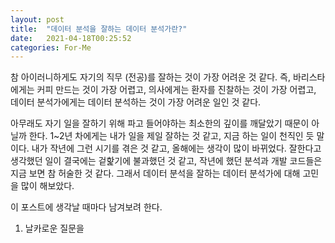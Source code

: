 ```yaml
---
layout: post
title:  "데이터 분석을 잘하는 데이터 분석가란?"
date:   2021-04-18T00:25:52
categories: For-Me
---
```


참 아이러니하게도 자기의 직무 (전공)를 잘하는 것이 가장 어려운 것 같다. 즉, 바리스타에게는 커피 만드는 것이 가장 어렵고, 의사에게는 환자를 진찰하는 것이 가장 어렵고, 데이터 분석가에게는 데이터 분석하는 것이 가장 어려운 일인 것 같다.


아무래도 자기 일을 잘하기 위해 파고 들어야하는 최소한의 깊이를 깨달았기 때문이 아닐까 한다. 1~2년 차에게는 내가 일을 제일 잘하는 것 같고, 지금 하는 일이 천직인 듯 말이다.
내가 작년에 그런 시기를 겪은 것 같고, 올해에는 생각이 많이 바뀌었다. 잘한다고 생각했던 일이 결국에는 겉핥기에 불과했던 것 같고, 작년에 했던 분석과 개발 코드들은 지금 보면 참 허술한 것 같다.
그래서 데이터 분석을 잘하는 데이터 분석가에 대해 고민을 많이 해보았다.


이 포스트에 생각날 때마다 남겨보려 한다.


1. 날카로운 질문을  
